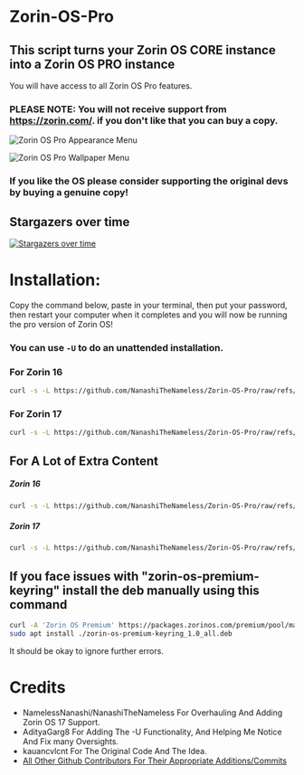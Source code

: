 # Zorin-OS-Pro

## This script turns your Zorin OS CORE instance into a Zorin OS PRO instance

You will have access to all Zorin OS Pro features.

### PLEASE NOTE: You will not receive support from https://zorin.com/. if you don't like that you can buy a copy.

![Zorin OS Pro Appearance Menu](https://github.com/user-attachments/assets/a4feef94-c3da-4ddc-a3b9-19cd07250790)

![Zorin OS Pro Wallpaper Menu](https://github.com/user-attachments/assets/eb4e6442-216b-483f-a01d-9866dc3100bc)

### If you like the OS please consider supporting the original devs by buying a genuine copy!

## Stargazers over time

[![Stargazers over time](https://starchart.cc/NanashiTheNameless/Zorin-OS-Pro.svg?variant=adaptive)](https://starchart.cc/NanashiTheNameless/Zorin-OS-Pro)

# Installation:

Copy the command below, paste in your terminal, then put your password, then restart your computer when it completes and you will now be running the pro version of Zorin OS!

### You can use `-U` to do an unattended installation.

### For Zorin 16

```sh
curl -s -L https://github.com/NanashiTheNameless/Zorin-OS-Pro/raw/refs/heads/main/zorin.sh | bash -s -- -6
```

### For Zorin 17

```sh
curl -s -L https://github.com/NanashiTheNameless/Zorin-OS-Pro/raw/refs/heads/main/zorin.sh | bash -s -- -7
```

## For A Lot of Extra Content

##### Zorin 16

```sh
curl -s -L https://github.com/NanashiTheNameless/Zorin-OS-Pro/raw/refs/heads/main/zorin.sh | bash -s -- -6 -X
```

##### Zorin 17

```sh
curl -s -L https://github.com/NanashiTheNameless/Zorin-OS-Pro/raw/refs/heads/main/zorin.sh | bash -s -- -7 -X
```

## If you face issues with "zorin-os-premium-keyring" install the deb manually using this command

```sh
curl -A 'Zorin OS Premium' https://packages.zorinos.com/premium/pool/main/z/zorin-os-premium-keyring/zorin-os-premium-keyring_1.0_all.deb --output zorin-os-premium-keyring_1.0_all.deb
sudo apt install ./zorin-os-premium-keyring_1.0_all.deb
```

It should be okay to ignore further errors.

# Credits

- NamelessNanashi/NanashiTheNameless For Overhauling And Adding Zorin OS 17 Support.
- AdityaGarg8 For Adding The -U Functionality, And Helping Me Notice And Fix many Oversights.
- kauancvlcnt For The Original Code And The Idea.
- [All Other Github Contributors For Their Appropriate Additions/Commits](https://github.com/NanashiTheNameless/Zorin-OS-Pro/graphs/contributors)
